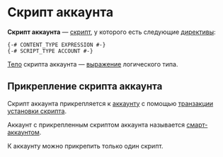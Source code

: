 # Скрипт аккаунта

**Скрипт аккаунта** — [скрипт](/ride/script.md), у которого есть следующие [директивы](/ride/script/directives.md):

``` ride
{-# CONTENT_TYPE EXPRESSION #-}
{-# SCRIPT_TYPE ACCOUNT #-}
```

[Тело](/ride/script/script-body.md) скрипта аккаунта — [выражение](/ride/base-concepts/expression.md) логического типа.

## Прикрепление скрипта аккаунта

Скрипт аккаунта прикрепляется к [аккаунту](/blockchain/account.md) с помощью [транзакции установки скрипта](/blockchain/transaction-type/set-script-transaction.md).

Аккаунт с прикрепленным скриптом аккаунта называется [смарт-аккаунтом](/blockchain/account/smart-account.md).

К аккаунту можно прикрепить только один скрипт.
